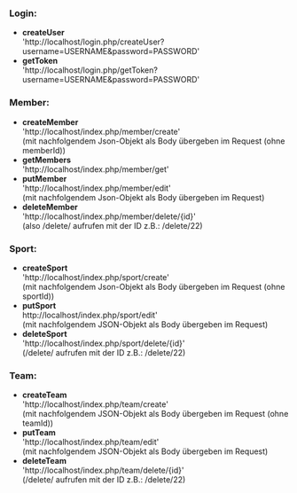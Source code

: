 ### Login:

- **createUser**<br/>
  'http://localhost/login.php/createUser?username=USERNAME&password=PASSWORD'
- **getToken**<br/>
  'http://localhost/login.php/getToken?username=USERNAME&password=PASSWORD'

### Member:

- **createMember**<br/>
  'http://localhost/index.php/member/create'<br/>
  (mit nachfolgendem Json-Objekt als Body übergeben im Request (ohne memberId))
- **getMembers**<br/>
  'http://localhost/index.php/member/get'<br/>
- **putMember**<br/>
  'http://localhost/index.php/member/edit' <br/>
  (mit nachfolgendem Json-Objekt als Body übergeben im Request)
- **deleteMember**<br/>
  'http://localhost/index.php/member/delete/{id}'<br/>
  (also /delete/ aufrufen mit der ID z.B.: /delete/22)

### Sport:

- **createSport**<br/>
  'http://localhost/index.php/sport/create'<br/>
  (mit nachfolgendem Json-Objekt als Body übergeben im Request (ohne sportId))
- **putSport**<br/>
  http://localhost/index.php/sport/edit'<br/>
  (mit nachfolgendem JSON-Objekt als Body übergeben im Request)
- **deleteSport**<br/>
  'http://localhost/index.php/sport/delete/{id}'<br/>
  (/delete/ aufrufen mit der ID z.B.: /delete/22)

### Team:

- **createTeam**<br/>
  'http://localhost/index.php/team/create'<br/>
  (mit nachfolgendem JSON-Objekt als Body übergeben im Request (ohne teamId))
- **putTeam**<br/>
  'http://localhost/index.php/team/edit'<br/>
  (mit nachfolgendem JSON-Objekt als Body übergeben im Request)
- **deleteTeam**<br/>
  'http://localhost/index.php/team/delete/{id}'<br/>
  (/delete/ aufrufen mit der ID z.B.: /delete/22)
